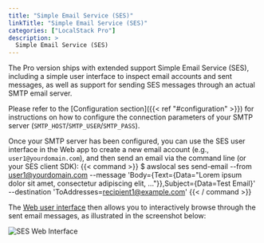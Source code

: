 ```yaml
---
title: "Simple Email Service (SES)"
linkTitle: "Simple Email Service (SES)"
categories: ["LocalStack Pro"]
description: >
  Simple Email Service (SES)
---
```


The Pro version ships with extended support Simple Email Service (SES), including a simple user interface to inspect email accounts and sent messages, as well as support for sending SES messages through an actual SMTP email server.

Please refer to the [Configuration section]({{< ref "#configuration" >}}) for instructions on how to configure the connection parameters of your SMTP server (`SMTP_HOST`/`SMTP_USER`/`SMTP_PASS`).

Once your SMTP server has been configured, you can use the SES user interface in the Web app to create a new email account (e.g., `user1@yourdomain.com`), and then send an email via the command line (or your SES client SDK):
{{< command >}}
$ awslocal ses send-email --from user1@yourdomain.com --message 'Body={Text={Data="Lorem ipsum dolor sit amet, consectetur adipiscing elit, ..."}},Subject={Data=Test Email}' --destination 'ToAddresses=recipient1@example.com'
{{< / command >}}

The [Web user interface](https://app.localstack.cloud) then allows you to interactively browse through the sent email messages, as illustrated in the screenshot below:

![SES Web Interface](sesInterface.png)
